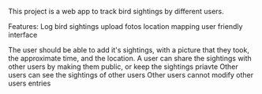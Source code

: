 This project is a web app to track bird sightings by different users.


Features:
Log bird sightings
upload fotos
location mapping 
user friendly interface




The user should be able to add it's sightings, with a picture that they took, the approximate time, and the location.
A user can share the sightings with other users by making them public, or keep the sightings priavte
Other users can see the sightings of other users
Other users cannot modify other users entries




